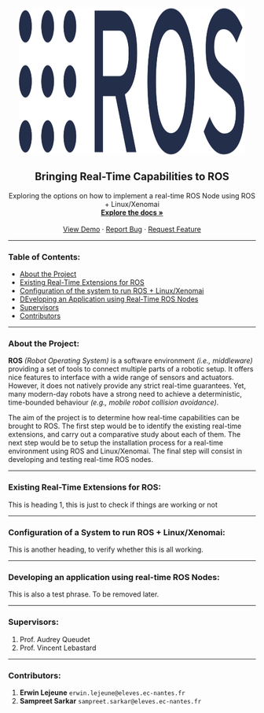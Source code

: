 <p align="center">
  <img width="460" height="300" src="imgs/ros-logo.png">
</p>

<h2 align="center">Bringing Real-Time Capabilities to ROS</h2>

<p align="center">
  Exploring the options on how to implement a real-time ROS Node using ROS + Linux/Xenomai
  <br />
  <a href="https://github.com/sampreets3/rtros-management"><strong>Explore the docs »</strong></a>
  <br />
  <br />
  <a href="https://github.com/sampreets3/rtros-management">View Demo</a>
  ·
  <a href="https://github.com/sampreets3/rtros-management">Report Bug</a>
  ·
  <a href="https://github.com/sampreets3/rtros-management">Request Feature</a>
</p>

---
### Table of Contents:

* [About the Project](#about-the-project)
* [Existing Real-Time Extensions for ROS](#existing-real-time-extensions-for-ros)
* [Configuration of the system to run ROS + Linux/Xenomai](#configuration-of-a-system-to-run-ros--linuxxenomai)
* [DEveloping an Application using Real-Time ROS Nodes](#developing-an-application-using-real-time-ros-nodes)
* [Supervisors](#supervisors)
* [Contributors](#contributors)


---

### About the Project:

__ROS__ *(Robot Operating System)* is a software environment *(i.e., middleware)* providing a set of tools to connect multiple parts of a robotic setup. It offers nice features to interface with a wide range of sensors and actuators. However, it does not natively provide any strict real-time guarantees. Yet, many modern-day robots have a strong need to achieve a deterministic, time-bounded behaviour *(e.g., mobile robot collision avoidance)*.

The aim of the project is to determine  how real-time capabilities can be brought to ROS. The first step would be to identify the existing real-time extensions, and carry out a comparative study about each of them. The next step would be to setup the installation process for a real-time environment using ROS and Linux/Xenomai. The final step will consist in developing and testing real-time ROS nodes.

---

### Existing Real-Time Extensions for ROS:
This is heading 1, this is just to check if things are working or not

---

### Configuration of a System to run ROS + Linux/Xenomai:

This is another heading, to verify whether this is all working.

---

### Developing an application using real-time ROS Nodes:

This is also a test phrase. To be removed later.

---

### Supervisors:

1. Prof. Audrey Queudet
1. Prof. Vincent Lebastard

---

### Contributors:

1. **Erwin Lejeune** `erwin.lejeune@eleves.ec-nantes.fr`
1. **Sampreet Sarkar** `sampreet.sarkar@eleves.ec-nantes.fr`
